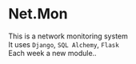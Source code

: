 # Net.Mon
This is a network monitoring system </br>
It uses `Django`, `SQL Alchemy`, `Flask` </br>
Each week a new module..
